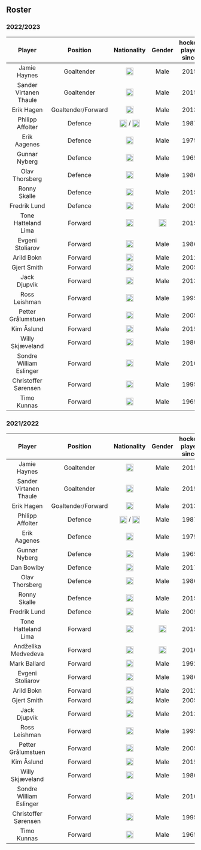 ## Roster

### 2022/2023

|Player|Position|Nationality|Gender|hockey player since| 
|:-:|:-:|:-:|:-:|:-:|
|Jamie Haynes|Goaltender|<img class="emoji" title="UK" alt=":uk:" src="https://camo.githubusercontent.com/7a5437b81e4796126f9699bd4ab51324c9c1e309219f06ad763cd3cf645a858b/68747470733a2f2f6769746875622e6769746875626173736574732e636f6d2f696d616765732f69636f6e732f656d6f6a692f756e69636f64652f31663165632d31663165372e706e67" height="20" width="20" align="absmiddle" data-canonical-src="https://github.githubassets.com/images/icons/emoji/unicode/1f1ec-1f1e7.png">|Male|2015|
|Sander Virtanen Thaule|Goaltender|<img class="emoji" title="Finland" alt=":finland:" src="https://camo.githubusercontent.com/aa62e1495b981f2771fffc2a90c0f9da082107f50330aceeedecb2bb9d5c356f/68747470733a2f2f6769746875622e6769746875626173736574732e636f6d2f696d616765732f69636f6e732f656d6f6a692f756e69636f64652f31663165622d31663165652e706e67" height="20" width="20" align="absmiddle" data-canonical-src="https://github.githubassets.com/images/icons/emoji/unicode/1f1eb-1f1ee.png">|Male|2015|
|Erik Hagen|Goaltender/Forward|<img class="emoji" title="Norway" alt="norway" src="https://camo.githubusercontent.com/a9d5f7235faa8c9b3ae5ac21a719c9e415705c947fdac0894691ec46510a8324/68747470733a2f2f6769746875622e6769746875626173736574732e636f6d2f696d616765732f69636f6e732f656d6f6a692f756e69636f64652f31663166332d31663166342e706e67" height="20" width="20" align="absmiddle" data-canonical-src="https://github.githubassets.com/images/icons/emoji/unicode/1f1f3-1f1f4.png">|Male|2013|
|Philipp Affolter|Defence|<img class="emoji" title="Switzerland" alt="Switzerland" src="https://camo.githubusercontent.com/1ff178b92c3eb7b2faafc71a3df4632c86cfb0f3f322c64cd3fb487f4275a127/68747470733a2f2f6769746875622e6769746875626173736574732e636f6d2f696d616765732f69636f6e732f656d6f6a692f756e69636f64652f31663165382d31663165642e706e67" height="20" width="20" align="absmiddle" data-canonical-src="https://github.githubassets.com/images/icons/emoji/unicode/1f1e8-1f1ed.png"> / <img class="emoji" title="Canada" alt=":canada:" src="https://camo.githubusercontent.com/1f59de4c7f759afa10dd6437bcaaae3b29871805c39ac89a8652385c7cb9a9b7/68747470733a2f2f6769746875622e6769746875626173736574732e636f6d2f696d616765732f69636f6e732f656d6f6a692f756e69636f64652f31663165382d31663165362e706e67" height="20" width="20" align="absmiddle" data-canonical-src="https://github.githubassets.com/images/icons/emoji/unicode/1f1e8-1f1e6.png">|Male|1987|
|Erik Aagenes|Defence|<img class="emoji" title="Norway" alt="Norway" src="https://camo.githubusercontent.com/a9d5f7235faa8c9b3ae5ac21a719c9e415705c947fdac0894691ec46510a8324/68747470733a2f2f6769746875622e6769746875626173736574732e636f6d2f696d616765732f69636f6e732f656d6f6a692f756e69636f64652f31663166332d31663166342e706e67" height="20" width="20" align="absmiddle" data-canonical-src="https://github.githubassets.com/images/icons/emoji/unicode/1f1f3-1f1f4.png">|Male|1975|
|Gunnar Nyberg|Defence|<img class="emoji" title="Sweden" alt=":sweden:" src="https://camo.githubusercontent.com/cea00b40c4a497004cc7431747cfb6762c4e3642d9dbf56d3ce788c78a92f360/68747470733a2f2f6769746875622e6769746875626173736574732e636f6d2f696d616765732f69636f6e732f656d6f6a692f756e69636f64652f31663166382d31663165612e706e67" height="20" width="20" align="absmiddle" data-canonical-src="https://github.githubassets.com/images/icons/emoji/unicode/1f1f8-1f1ea.png">|Male|1965|
|Olav Thorsberg|Defence|<img class="emoji" title="Norway" alt="Norway" src="https://camo.githubusercontent.com/a9d5f7235faa8c9b3ae5ac21a719c9e415705c947fdac0894691ec46510a8324/68747470733a2f2f6769746875622e6769746875626173736574732e636f6d2f696d616765732f69636f6e732f656d6f6a692f756e69636f64652f31663166332d31663166342e706e67" height="20" width="20" align="absmiddle" data-canonical-src="https://github.githubassets.com/images/icons/emoji/unicode/1f1f3-1f1f4.png">|Male|1986|
|Ronny Skalle|Defence|<img class="emoji" title="Norway" alt="Norway" src="https://camo.githubusercontent.com/a9d5f7235faa8c9b3ae5ac21a719c9e415705c947fdac0894691ec46510a8324/68747470733a2f2f6769746875622e6769746875626173736574732e636f6d2f696d616765732f69636f6e732f656d6f6a692f756e69636f64652f31663166332d31663166342e706e67" height="20" width="20" align="absmiddle" data-canonical-src="https://github.githubassets.com/images/icons/emoji/unicode/1f1f3-1f1f4.png">|Male|2015|
|Fredrik Lund|Defence|<img class="emoji" title="Norway" alt="Norway" src="https://camo.githubusercontent.com/a9d5f7235faa8c9b3ae5ac21a719c9e415705c947fdac0894691ec46510a8324/68747470733a2f2f6769746875622e6769746875626173736574732e636f6d2f696d616765732f69636f6e732f656d6f6a692f756e69636f64652f31663166332d31663166342e706e67" height="20" width="20" align="absmiddle" data-canonical-src="https://github.githubassets.com/images/icons/emoji/unicode/1f1f3-1f1f4.png">|Male|2005|
|Tone Hatteland Lima|Forward|<img class="emoji" title="Norway" alt="Norway" src="https://camo.githubusercontent.com/a9d5f7235faa8c9b3ae5ac21a719c9e415705c947fdac0894691ec46510a8324/68747470733a2f2f6769746875622e6769746875626173736574732e636f6d2f696d616765732f69636f6e732f656d6f6a692f756e69636f64652f31663166332d31663166342e706e67" height="20" width="20" align="absmiddle" data-canonical-src="https://github.githubassets.com/images/icons/emoji/unicode/1f1f3-1f1f4.png">|<img class="emoji" title="Female" alt=":woman:" src="https://camo.githubusercontent.com/622881f05ffbec6d4547b7ff2782a32d67df70f9eadea1e22ef2bdc02b1833df/68747470733a2f2f6769746875622e6769746875626173736574732e636f6d2f696d616765732f69636f6e732f656d6f6a692f756e69636f64652f31663436392e706e67" height="20" width="20" align="absmiddle" data-canonical-src="https://github.githubassets.com/images/icons/emoji/unicode/1f469.png">|2015|
|Evgeni Stoliarov|Forward|<img class="emoji" title="Russia" alt=":ru:" src="https://camo.githubusercontent.com/441f7a9c1fe5337c9b6b31d1bca465cc9d402b01db38849c6e28e8eaf69f757c/68747470733a2f2f6769746875622e6769746875626173736574732e636f6d2f696d616765732f69636f6e732f656d6f6a692f756e69636f64652f31663166372d31663166612e706e67" height="20" width="20" align="absmiddle" data-canonical-src="https://github.githubassets.com/images/icons/emoji/unicode/1f1f7-1f1fa.png">|Male|1986|
|Arild Bokn|Forward|<img class="emoji" title="Norway" alt="norway" src="https://camo.githubusercontent.com/a9d5f7235faa8c9b3ae5ac21a719c9e415705c947fdac0894691ec46510a8324/68747470733a2f2f6769746875622e6769746875626173736574732e636f6d2f696d616765732f69636f6e732f656d6f6a692f756e69636f64652f31663166332d31663166342e706e67" height="20" width="20" align="absmiddle" data-canonical-src="https://github.githubassets.com/images/icons/emoji/unicode/1f1f3-1f1f4.png">|Male|2012|
|Gjert Smith|Forward|<img class="emoji" title="Norway" alt="norway" src="https://camo.githubusercontent.com/a9d5f7235faa8c9b3ae5ac21a719c9e415705c947fdac0894691ec46510a8324/68747470733a2f2f6769746875622e6769746875626173736574732e636f6d2f696d616765732f69636f6e732f656d6f6a692f756e69636f64652f31663166332d31663166342e706e67" height="20" width="20" align="absmiddle" data-canonical-src="https://github.githubassets.com/images/icons/emoji/unicode/1f1f3-1f1f4.png">|Male|2005|
|Jack Djupvik|Forward|<img class="emoji" title="Norway:" alt="norway" src="https://camo.githubusercontent.com/a9d5f7235faa8c9b3ae5ac21a719c9e415705c947fdac0894691ec46510a8324/68747470733a2f2f6769746875622e6769746875626173736574732e636f6d2f696d616765732f69636f6e732f656d6f6a692f756e69636f64652f31663166332d31663166342e706e67" height="20" width="20" align="absmiddle" data-canonical-src="https://github.githubassets.com/images/icons/emoji/unicode/1f1f3-1f1f4.png">|Male|2013|
|Ross Leishman|Forward|<img class="emoji" title="UK" alt=":uk:" src="https://camo.githubusercontent.com/7a5437b81e4796126f9699bd4ab51324c9c1e309219f06ad763cd3cf645a858b/68747470733a2f2f6769746875622e6769746875626173736574732e636f6d2f696d616765732f69636f6e732f656d6f6a692f756e69636f64652f31663165632d31663165372e706e67" height="20" width="20" align="absmiddle" data-canonical-src="https://github.githubassets.com/images/icons/emoji/unicode/1f1ec-1f1e7.png">|Male|1995|
|Petter Grålumstuen|Forward|<img class="emoji" title="Norway" alt="norway" src="https://camo.githubusercontent.com/a9d5f7235faa8c9b3ae5ac21a719c9e415705c947fdac0894691ec46510a8324/68747470733a2f2f6769746875622e6769746875626173736574732e636f6d2f696d616765732f69636f6e732f656d6f6a692f756e69636f64652f31663166332d31663166342e706e67" height="20" width="20" align="absmiddle" data-canonical-src="https://github.githubassets.com/images/icons/emoji/unicode/1f1f3-1f1f4.png">|Male|2005|
|Kim Åslund|Forward|<img class="emoji" title="Sweden" alt=":sweden:" src="https://camo.githubusercontent.com/cea00b40c4a497004cc7431747cfb6762c4e3642d9dbf56d3ce788c78a92f360/68747470733a2f2f6769746875622e6769746875626173736574732e636f6d2f696d616765732f69636f6e732f656d6f6a692f756e69636f64652f31663166382d31663165612e706e67" height="20" width="20" align="absmiddle" data-canonical-src="https://github.githubassets.com/images/icons/emoji/unicode/1f1f8-1f1ea.png">|Male|2015|
|Willy Skjæveland|Forward|<img class="emoji" title="Norway" alt="norway" src="https://camo.githubusercontent.com/a9d5f7235faa8c9b3ae5ac21a719c9e415705c947fdac0894691ec46510a8324/68747470733a2f2f6769746875622e6769746875626173736574732e636f6d2f696d616765732f69636f6e732f656d6f6a692f756e69636f64652f31663166332d31663166342e706e67" height="20" width="20" align="absmiddle" data-canonical-src="https://github.githubassets.com/images/icons/emoji/unicode/1f1f3-1f1f4.png">|Male|1980|
|Sondre William Eslinger|Forward|<img class="emoji" title="Norway" alt="norway" src="https://camo.githubusercontent.com/a9d5f7235faa8c9b3ae5ac21a719c9e415705c947fdac0894691ec46510a8324/68747470733a2f2f6769746875622e6769746875626173736574732e636f6d2f696d616765732f69636f6e732f656d6f6a692f756e69636f64652f31663166332d31663166342e706e67" height="20" width="20" align="absmiddle" data-canonical-src="https://github.githubassets.com/images/icons/emoji/unicode/1f1f3-1f1f4.png">|Male|2010|
|Christoffer Sørensen|Forward|<img class="emoji" title="Denmark" alt=":denmark:" src="https://camo.githubusercontent.com/6e9669d0cacaef392d3b02b619a658e7a54aaa250e9aa16d994bad2e41855b09/68747470733a2f2f6769746875622e6769746875626173736574732e636f6d2f696d616765732f69636f6e732f656d6f6a692f756e69636f64652f31663165392d31663166302e706e67" height="20" width="20" align="absmiddle" data-canonical-src="https://github.githubassets.com/images/icons/emoji/unicode/1f1e9-1f1f0.png">|Male|1995|
|Timo Kunnas|Forward|<img class="emoji" title="Finland" alt=":finland:" src="https://camo.githubusercontent.com/aa62e1495b981f2771fffc2a90c0f9da082107f50330aceeedecb2bb9d5c356f/68747470733a2f2f6769746875622e6769746875626173736574732e636f6d2f696d616765732f69636f6e732f656d6f6a692f756e69636f64652f31663165622d31663165652e706e67" height="20" width="20" align="absmiddle" data-canonical-src="https://github.githubassets.com/images/icons/emoji/unicode/1f1eb-1f1ee.png">|Male|1965|

### 2021/2022

|Player|Position|Nationality|Gender|hockey player since| 
|:-:|:-:|:-:|:-:|:-:|
|Jamie Haynes|Goaltender|<img class="emoji" title="UK" alt=":uk:" src="https://camo.githubusercontent.com/7a5437b81e4796126f9699bd4ab51324c9c1e309219f06ad763cd3cf645a858b/68747470733a2f2f6769746875622e6769746875626173736574732e636f6d2f696d616765732f69636f6e732f656d6f6a692f756e69636f64652f31663165632d31663165372e706e67" height="20" width="20" align="absmiddle" data-canonical-src="https://github.githubassets.com/images/icons/emoji/unicode/1f1ec-1f1e7.png">|Male|2015|
|Sander Virtanen Thaule|Goaltender|<img class="emoji" title="Finland" alt=":finland:" src="https://camo.githubusercontent.com/aa62e1495b981f2771fffc2a90c0f9da082107f50330aceeedecb2bb9d5c356f/68747470733a2f2f6769746875622e6769746875626173736574732e636f6d2f696d616765732f69636f6e732f656d6f6a692f756e69636f64652f31663165622d31663165652e706e67" height="20" width="20" align="absmiddle" data-canonical-src="https://github.githubassets.com/images/icons/emoji/unicode/1f1eb-1f1ee.png">|Male|2015|
|Erik Hagen|Goaltender/Forward|<img class="emoji" title="Norway" alt="norway" src="https://camo.githubusercontent.com/a9d5f7235faa8c9b3ae5ac21a719c9e415705c947fdac0894691ec46510a8324/68747470733a2f2f6769746875622e6769746875626173736574732e636f6d2f696d616765732f69636f6e732f656d6f6a692f756e69636f64652f31663166332d31663166342e706e67" height="20" width="20" align="absmiddle" data-canonical-src="https://github.githubassets.com/images/icons/emoji/unicode/1f1f3-1f1f4.png">|Male|2013|
|Philipp Affolter|Defence|<img class="emoji" title="Switzerland" alt="Switzerland" src="https://camo.githubusercontent.com/1ff178b92c3eb7b2faafc71a3df4632c86cfb0f3f322c64cd3fb487f4275a127/68747470733a2f2f6769746875622e6769746875626173736574732e636f6d2f696d616765732f69636f6e732f656d6f6a692f756e69636f64652f31663165382d31663165642e706e67" height="20" width="20" align="absmiddle" data-canonical-src="https://github.githubassets.com/images/icons/emoji/unicode/1f1e8-1f1ed.png"> / <img class="emoji" title="Canada" alt=":canada:" src="https://camo.githubusercontent.com/1f59de4c7f759afa10dd6437bcaaae3b29871805c39ac89a8652385c7cb9a9b7/68747470733a2f2f6769746875622e6769746875626173736574732e636f6d2f696d616765732f69636f6e732f656d6f6a692f756e69636f64652f31663165382d31663165362e706e67" height="20" width="20" align="absmiddle" data-canonical-src="https://github.githubassets.com/images/icons/emoji/unicode/1f1e8-1f1e6.png">|Male|1987|
|Erik Aagenes|Defence|<img class="emoji" title="Norway" alt="Norway" src="https://camo.githubusercontent.com/a9d5f7235faa8c9b3ae5ac21a719c9e415705c947fdac0894691ec46510a8324/68747470733a2f2f6769746875622e6769746875626173736574732e636f6d2f696d616765732f69636f6e732f656d6f6a692f756e69636f64652f31663166332d31663166342e706e67" height="20" width="20" align="absmiddle" data-canonical-src="https://github.githubassets.com/images/icons/emoji/unicode/1f1f3-1f1f4.png">|Male|1975|
|Gunnar Nyberg|Defence|<img class="emoji" title="Sweden" alt=":sweden:" src="https://camo.githubusercontent.com/cea00b40c4a497004cc7431747cfb6762c4e3642d9dbf56d3ce788c78a92f360/68747470733a2f2f6769746875622e6769746875626173736574732e636f6d2f696d616765732f69636f6e732f656d6f6a692f756e69636f64652f31663166382d31663165612e706e67" height="20" width="20" align="absmiddle" data-canonical-src="https://github.githubassets.com/images/icons/emoji/unicode/1f1f8-1f1ea.png">|Male|1965|
|Dan Bowlby|Defence|<img class="emoji" title="UK" alt=":uk:" src="https://camo.githubusercontent.com/7a5437b81e4796126f9699bd4ab51324c9c1e309219f06ad763cd3cf645a858b/68747470733a2f2f6769746875622e6769746875626173736574732e636f6d2f696d616765732f69636f6e732f656d6f6a692f756e69636f64652f31663165632d31663165372e706e67" height="20" width="20" align="absmiddle" data-canonical-src="https://github.githubassets.com/images/icons/emoji/unicode/1f1ec-1f1e7.png">|Male|2017|
|Olav Thorsberg|Defence|<img class="emoji" title="Norway" alt="Norway" src="https://camo.githubusercontent.com/a9d5f7235faa8c9b3ae5ac21a719c9e415705c947fdac0894691ec46510a8324/68747470733a2f2f6769746875622e6769746875626173736574732e636f6d2f696d616765732f69636f6e732f656d6f6a692f756e69636f64652f31663166332d31663166342e706e67" height="20" width="20" align="absmiddle" data-canonical-src="https://github.githubassets.com/images/icons/emoji/unicode/1f1f3-1f1f4.png">|Male|1986|
|Ronny Skalle|Defence|<img class="emoji" title="Norway" alt="Norway" src="https://camo.githubusercontent.com/a9d5f7235faa8c9b3ae5ac21a719c9e415705c947fdac0894691ec46510a8324/68747470733a2f2f6769746875622e6769746875626173736574732e636f6d2f696d616765732f69636f6e732f656d6f6a692f756e69636f64652f31663166332d31663166342e706e67" height="20" width="20" align="absmiddle" data-canonical-src="https://github.githubassets.com/images/icons/emoji/unicode/1f1f3-1f1f4.png">|Male|2015|
|Fredrik Lund|Defence|<img class="emoji" title="Norway" alt="Norway" src="https://camo.githubusercontent.com/a9d5f7235faa8c9b3ae5ac21a719c9e415705c947fdac0894691ec46510a8324/68747470733a2f2f6769746875622e6769746875626173736574732e636f6d2f696d616765732f69636f6e732f656d6f6a692f756e69636f64652f31663166332d31663166342e706e67" height="20" width="20" align="absmiddle" data-canonical-src="https://github.githubassets.com/images/icons/emoji/unicode/1f1f3-1f1f4.png">|Male|2005|
|Tone Hatteland Lima|Forward|<img class="emoji" title="Norway" alt="Norway" src="https://camo.githubusercontent.com/a9d5f7235faa8c9b3ae5ac21a719c9e415705c947fdac0894691ec46510a8324/68747470733a2f2f6769746875622e6769746875626173736574732e636f6d2f696d616765732f69636f6e732f656d6f6a692f756e69636f64652f31663166332d31663166342e706e67" height="20" width="20" align="absmiddle" data-canonical-src="https://github.githubassets.com/images/icons/emoji/unicode/1f1f3-1f1f4.png">|<img class="emoji" title="Female" alt=":woman:" src="https://camo.githubusercontent.com/622881f05ffbec6d4547b7ff2782a32d67df70f9eadea1e22ef2bdc02b1833df/68747470733a2f2f6769746875622e6769746875626173736574732e636f6d2f696d616765732f69636f6e732f656d6f6a692f756e69636f64652f31663436392e706e67" height="20" width="20" align="absmiddle" data-canonical-src="https://github.githubassets.com/images/icons/emoji/unicode/1f469.png">|2015|
|Andželika Medvedeva|Forward|<img class="emoji" title="Lithuania" alt=":lithuania:" src="https://camo.githubusercontent.com/7bae7abf49e545b765135f30f7712e13b100c8217d4ee47ffb8eb3f83e482bf1/68747470733a2f2f6769746875622e6769746875626173736574732e636f6d2f696d616765732f69636f6e732f656d6f6a692f756e69636f64652f31663166312d31663166392e706e67" height="20" width="20" align="absmiddle" data-canonical-src="https://github.githubassets.com/images/icons/emoji/unicode/1f1f1-1f1f9.png">|<img class="emoji" title="Female" alt=":woman:" src="https://camo.githubusercontent.com/622881f05ffbec6d4547b7ff2782a32d67df70f9eadea1e22ef2bdc02b1833df/68747470733a2f2f6769746875622e6769746875626173736574732e636f6d2f696d616765732f69636f6e732f656d6f6a692f756e69636f64652f31663436392e706e67" height="20" width="20" align="absmiddle" data-canonical-src="https://github.githubassets.com/images/icons/emoji/unicode/1f469.png">|2016|
|Mark Ballard|Forward|<img class="emoji" title="Canada" alt=":canada:" src="https://camo.githubusercontent.com/1f59de4c7f759afa10dd6437bcaaae3b29871805c39ac89a8652385c7cb9a9b7/68747470733a2f2f6769746875622e6769746875626173736574732e636f6d2f696d616765732f69636f6e732f656d6f6a692f756e69636f64652f31663165382d31663165362e706e67" height="20" width="20" align="absmiddle" data-canonical-src="https://github.githubassets.com/images/icons/emoji/unicode/1f1e8-1f1e6.png">|Male|1992|
|Evgeni Stoliarov|Forward|<img class="emoji" title="Russia" alt=":ru:" src="https://camo.githubusercontent.com/441f7a9c1fe5337c9b6b31d1bca465cc9d402b01db38849c6e28e8eaf69f757c/68747470733a2f2f6769746875622e6769746875626173736574732e636f6d2f696d616765732f69636f6e732f656d6f6a692f756e69636f64652f31663166372d31663166612e706e67" height="20" width="20" align="absmiddle" data-canonical-src="https://github.githubassets.com/images/icons/emoji/unicode/1f1f7-1f1fa.png">|Male|1986|
|Arild Bokn|Forward|<img class="emoji" title="Norway" alt="norway" src="https://camo.githubusercontent.com/a9d5f7235faa8c9b3ae5ac21a719c9e415705c947fdac0894691ec46510a8324/68747470733a2f2f6769746875622e6769746875626173736574732e636f6d2f696d616765732f69636f6e732f656d6f6a692f756e69636f64652f31663166332d31663166342e706e67" height="20" width="20" align="absmiddle" data-canonical-src="https://github.githubassets.com/images/icons/emoji/unicode/1f1f3-1f1f4.png">|Male|2012|
|Gjert Smith|Forward|<img class="emoji" title="Norway" alt="norway" src="https://camo.githubusercontent.com/a9d5f7235faa8c9b3ae5ac21a719c9e415705c947fdac0894691ec46510a8324/68747470733a2f2f6769746875622e6769746875626173736574732e636f6d2f696d616765732f69636f6e732f656d6f6a692f756e69636f64652f31663166332d31663166342e706e67" height="20" width="20" align="absmiddle" data-canonical-src="https://github.githubassets.com/images/icons/emoji/unicode/1f1f3-1f1f4.png">|Male|2005|
|Jack Djupvik|Forward|<img class="emoji" title="Norway:" alt="norway" src="https://camo.githubusercontent.com/a9d5f7235faa8c9b3ae5ac21a719c9e415705c947fdac0894691ec46510a8324/68747470733a2f2f6769746875622e6769746875626173736574732e636f6d2f696d616765732f69636f6e732f656d6f6a692f756e69636f64652f31663166332d31663166342e706e67" height="20" width="20" align="absmiddle" data-canonical-src="https://github.githubassets.com/images/icons/emoji/unicode/1f1f3-1f1f4.png">|Male|2013|
|Ross Leishman|Forward|<img class="emoji" title="UK" alt=":uk:" src="https://camo.githubusercontent.com/7a5437b81e4796126f9699bd4ab51324c9c1e309219f06ad763cd3cf645a858b/68747470733a2f2f6769746875622e6769746875626173736574732e636f6d2f696d616765732f69636f6e732f656d6f6a692f756e69636f64652f31663165632d31663165372e706e67" height="20" width="20" align="absmiddle" data-canonical-src="https://github.githubassets.com/images/icons/emoji/unicode/1f1ec-1f1e7.png">|Male|1995|
|Petter Grålumstuen|Forward|<img class="emoji" title="Norway" alt="norway" src="https://camo.githubusercontent.com/a9d5f7235faa8c9b3ae5ac21a719c9e415705c947fdac0894691ec46510a8324/68747470733a2f2f6769746875622e6769746875626173736574732e636f6d2f696d616765732f69636f6e732f656d6f6a692f756e69636f64652f31663166332d31663166342e706e67" height="20" width="20" align="absmiddle" data-canonical-src="https://github.githubassets.com/images/icons/emoji/unicode/1f1f3-1f1f4.png">|Male|2005|
|Kim Åslund|Forward|<img class="emoji" title="Sweden" alt=":sweden:" src="https://camo.githubusercontent.com/cea00b40c4a497004cc7431747cfb6762c4e3642d9dbf56d3ce788c78a92f360/68747470733a2f2f6769746875622e6769746875626173736574732e636f6d2f696d616765732f69636f6e732f656d6f6a692f756e69636f64652f31663166382d31663165612e706e67" height="20" width="20" align="absmiddle" data-canonical-src="https://github.githubassets.com/images/icons/emoji/unicode/1f1f8-1f1ea.png">|Male|2015|
|Willy Skjæveland|Forward|<img class="emoji" title="Norway" alt="norway" src="https://camo.githubusercontent.com/a9d5f7235faa8c9b3ae5ac21a719c9e415705c947fdac0894691ec46510a8324/68747470733a2f2f6769746875622e6769746875626173736574732e636f6d2f696d616765732f69636f6e732f656d6f6a692f756e69636f64652f31663166332d31663166342e706e67" height="20" width="20" align="absmiddle" data-canonical-src="https://github.githubassets.com/images/icons/emoji/unicode/1f1f3-1f1f4.png">|Male|1980|
|Sondre William Eslinger|Forward|<img class="emoji" title="Norway" alt="norway" src="https://camo.githubusercontent.com/a9d5f7235faa8c9b3ae5ac21a719c9e415705c947fdac0894691ec46510a8324/68747470733a2f2f6769746875622e6769746875626173736574732e636f6d2f696d616765732f69636f6e732f656d6f6a692f756e69636f64652f31663166332d31663166342e706e67" height="20" width="20" align="absmiddle" data-canonical-src="https://github.githubassets.com/images/icons/emoji/unicode/1f1f3-1f1f4.png">|Male|2010|
|Christoffer Sørensen|Forward|<img class="emoji" title="Denmark" alt=":denmark:" src="https://camo.githubusercontent.com/6e9669d0cacaef392d3b02b619a658e7a54aaa250e9aa16d994bad2e41855b09/68747470733a2f2f6769746875622e6769746875626173736574732e636f6d2f696d616765732f69636f6e732f656d6f6a692f756e69636f64652f31663165392d31663166302e706e67" height="20" width="20" align="absmiddle" data-canonical-src="https://github.githubassets.com/images/icons/emoji/unicode/1f1e9-1f1f0.png">|Male|1995|
|Timo Kunnas|Forward|<img class="emoji" title="Finland" alt=":finland:" src="https://camo.githubusercontent.com/aa62e1495b981f2771fffc2a90c0f9da082107f50330aceeedecb2bb9d5c356f/68747470733a2f2f6769746875622e6769746875626173736574732e636f6d2f696d616765732f69636f6e732f656d6f6a692f756e69636f64652f31663165622d31663165652e706e67" height="20" width="20" align="absmiddle" data-canonical-src="https://github.githubassets.com/images/icons/emoji/unicode/1f1eb-1f1ee.png">|Male|1965|
